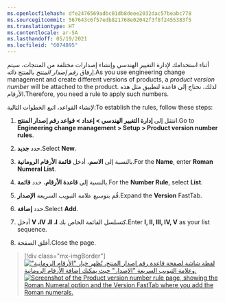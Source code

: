 ```yaml
---
ms.openlocfilehash: dfe2476569adbc01db8deee2032dac57beabc778
ms.sourcegitcommit: 567643c6f57edb821768e02042f3f8f2455383f5
ms.translationtype: HT
ms.contentlocale: ar-SA
ms.lasthandoff: 05/19/2021
ms.locfileid: "6074895"
---
```

<span data-ttu-id="e5550-101">أثناء استخدامك لإدارة التغيير الهندسي وإنشاء إصدارات مختلفة من المنتجات، سيتم إرفاق *رقم إصدار المنتج* بالمنتج ذاته.</span><span class="sxs-lookup"><span data-stu-id="e5550-101">As you use engineering change management and create different versions of products, a *product version number* will be attached to the product.</span></span> <span data-ttu-id="e5550-102">لذلك، تحتاج إلى قاعدة لتطبيق مثل هذه الأرقام.</span><span class="sxs-lookup"><span data-stu-id="e5550-102">Therefore, you need a rule to apply such numbers.</span></span>

<span data-ttu-id="e5550-103">لإنشاء القواعد، اتبع الخطوات التالية:</span><span class="sxs-lookup"><span data-stu-id="e5550-103">To establish the rules, follow these steps:</span></span>

1. <span data-ttu-id="e5550-104">انتقل إلى **إدارة التغيير الهندسي > إعداد > قواعد رقم إصدار المنتج**.</span><span class="sxs-lookup"><span data-stu-id="e5550-104">Go to **Engineering change management > Setup > Product version number rules**.</span></span>

1. <span data-ttu-id="e5550-105">حدد **جديد‏‎**.</span><span class="sxs-lookup"><span data-stu-id="e5550-105">Select **New**.</span></span>

1. <span data-ttu-id="e5550-106">بالنسبة إلى **الاسم**، أدخل **قائمة الأرقام الرومانية**.</span><span class="sxs-lookup"><span data-stu-id="e5550-106">For the **Name**, enter **Roman Numeral List**.</span></span>

1. <span data-ttu-id="e5550-107">بالنسبة إلى **قاعدة الأرقام**، حدد **قائمة**.</span><span class="sxs-lookup"><span data-stu-id="e5550-107">For the **Number Rule**, select **List**.</span></span>

1. <span data-ttu-id="e5550-108">قُم بتوسيع علامة التبويب السريعة **الإصدار**.</span><span class="sxs-lookup"><span data-stu-id="e5550-108">Expand the **Version** FastTab.</span></span>

1. <span data-ttu-id="e5550-109">حدد **إضافة**.</span><span class="sxs-lookup"><span data-stu-id="e5550-109">Select **Add**.</span></span>

1. <span data-ttu-id="e5550-110">أدخل **V ،IV ،II ،I** كتسلسل القائمة الخاص بك.</span><span class="sxs-lookup"><span data-stu-id="e5550-110">Enter **I, II, III, IV, V** as your list sequence.</span></span>

1. <span data-ttu-id="e5550-111">أغلق الصفحة.</span><span class="sxs-lookup"><span data-stu-id="e5550-111">Close the page.</span></span>

> [!div class="mx-imgBorder"]
> <span data-ttu-id="e5550-112">[![لقطة شاشة لصفحة قاعدة رقم إصدار المنتج، تُظهر خيار "الأرقام الرومانية" وعلامة التبويب السريعة "الإصدار" حيث يمكنك إضافة الأرقام الرومانية.](../media/product-version-number-rule-2.png)](../media/product-version-number-rule-2.png#lightbox)</span><span class="sxs-lookup"><span data-stu-id="e5550-112">[![Screenshot of the Product version number rule page, showing the Roman Numeral option and the Version FastTab where you add the Roman numerals.](../media/product-version-number-rule-2.png)](../media/product-version-number-rule-2.png#lightbox)</span></span>
